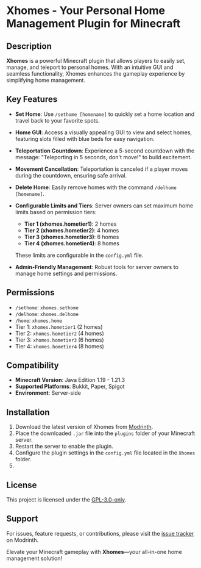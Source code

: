 # Xhomes - Your Personal Home Management Plugin for Minecraft

## Description

**Xhomes** is a powerful Minecraft plugin that allows players to easily set, manage, and teleport to personal homes. With an intuitive GUI and seamless functionality, Xhomes enhances the gameplay experience by simplifying home management.

## Key Features

- **Set Home**: Use `/sethome [homename]` to quickly set a home location and travel back to your favorite spots.

- **Home GUI**: Access a visually appealing GUI to view and select homes, featuring slots filled with blue beds for easy navigation.

- **Teleportation Countdown**: Experience a 5-second countdown with the message: "Teleporting in 5 seconds, don't move!" to build excitement.

- **Movement Cancellation**: Teleportation is canceled if a player moves during the countdown, ensuring safe arrival.

- **Delete Home**: Easily remove homes with the command `/delhome [homename]`.

- **Configurable Limits and Tiers**: Server owners can set maximum home limits based on permission tiers:
  - **Tier 1 (xhomes.hometier1)**: 2 homes
  - **Tier 2 (xhomes.hometier2)**: 4 homes
  - **Tier 3 (xhomes.hometier3)**: 6 homes
  - **Tier 4 (xhomes.hometier4)**: 8 homes

  These limits are configurable in the `config.yml` file.

- **Admin-Friendly Management**: Robust tools for server owners to manage home settings and permissions.

## Permissions

- `/sethome`: `xhomes.sethome`
- `/delhome`: `xhomes.delhome`
- `/home`: `xhomes.home`
- Tier 1: `xhomes.hometier1` (2 homes)
- Tier 2: `xhomes.hometier2` (4 homes)
- Tier 3: `xhomes.hometier3` (6 homes)
- Tier 4: `xhomes.hometier4` (8 homes)

## Compatibility

- **Minecraft Version**: Java Edition 1.19 - 1.21.3
- **Supported Platforms**: Bukkit, Paper, Spigot
- **Environment**: Server-side

## Installation

1. Download the latest version of Xhomes from [Modrinth](https://modrinth.com/plugin/xhomes).
2. Place the downloaded `.jar` file into the `plugins` folder of your Minecraft server.
3. Restart the server to enable the plugin.
4. Configure the plugin settings in the `config.yml` file located in the `Xhomes` folder.
5. 
## License

This project is licensed under the [GPL-3.0-only](https://opensource.org/licenses/GPL-3.0).

## Support

For issues, feature requests, or contributions, please visit the [issue tracker](https://github.com/Corwnbot/Xhomes/issues) on Modrinth.

Elevate your Minecraft gameplay with **Xhomes**—your all-in-one home management solution!
